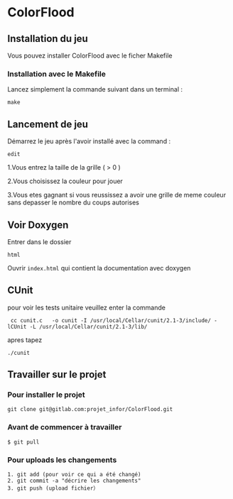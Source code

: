 # ColorFlood

Installation du jeu
------------------------

Vous pouvez installer ColorFlood avec le ficher Makefile

### Installation avec le Makefile

Lancez simplement la commande suivant dans un terminal :
```
make
```

Lancement de jeu
------------------------
Démarrez le jeu après l'avoir installé avec la command : 
```
edit
```

1.Vous entrez la taille de la grille ( > 0 )

2.Vous choisissez la couleur pour jouer

3.Vous etes gagnant si vous reussissez a avoir une grille de meme couleur sans depasser le nombre du coups autorises


Voir Doxygen
------------------------
Entrer dans le dossier 
```
html
```
Ouvrir ```index.html``` qui contient la documentation avec doxygen

CUnit
------------------------
pour voir les tests unitaire veuillez enter la commande
```
 cc cunit.c   -o cunit -I /usr/local/Cellar/cunit/2.1-3/include/ -lCUnit -L /usr/local/Cellar/cunit/2.1-3/lib/
```

apres tapez 
```
./cunit
```

Travailler sur le projet
-------------------------

### Pour installer le projet
```
git clone git@gitlab.com:projet_infor/ColorFlood.git
```
### Avant de commencer à travailler
``` 
$ git pull
```

### Pour uploads les changements
```
1. git add (pour voir ce qui a été changé)
2. git commit -a "décrire les changements"
3. git push (upload fichier）

```
